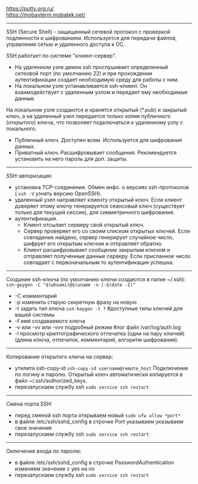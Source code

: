 https://putty.org.ru/  
https://mobaxterm.mobatek.net/

---
SSH (Secure Shell) - защищенный сетевой протокол с проверкой подлинности и шифрованием. Используется для передачи файлов, управления сетью и удаленного доступа к ОС.  

SSH работает по системе "клиент-сервер".  
- На удаленном узле демон ssh прослушивает определенный сетеовой порт (по умолчанию 22) и при прохождении аутентификации создает необходимую среду для работы с ним.  
- На локальном узле устанавливается ssh-клиент. Он взаимодействует с удаленным узлом и передает ему необходимые данные.

На локальном узле создаются и хранятся открытый (*.pub) и закрытый ключ, а на удаленный узел передается только копия публичного (открытого) ключа, что позволяет подключаться к удаленному узлу с локального.
- Публичный ключ. Доступен всем. Используется для шифрования данных.
- Приватный ключ. Расшифровывает сообщения. Рекомендуется установить на него пароль для доп. защиты.
---
SSH-авторизация:  
- установка TCP-соединения. Обмен инфо. о версиях ssh-протоколов ( `ssh -V`  узнать версию OpenSSH).
- удаленный узел направляет клиенту открытый ключ. Если клиент доверяет этому ключу генерируется сеансовый ключ (существует только для текущей сессии), для симметричного шифрования.
- аутентификация.  
    - Клиент отсылает серверу свой открытый ключ.  
    - Сервер проверяет его со своим списком открытых ключей. Если совпадение найдено, сервер генерирует случайное число, шифрует его открытым ключом и отправляет обратно.
    - Клиент расшифровывает сообщение закрытым ключом и отправляет полученные данные серверу. Если присланное число совпадает с первоначальным то аутентификация успешна. 
---
Создание ssh-ключа (по умолчанию ключи создаются в папке ~/.ssh):  
```ssh-geygen -C "$(whoami)@$(uname -n )-$(date -I)"```  
- -C комментарий
- -p изменить старую секретную фразу на новую
- -t задать тип ключа `ssh-keygen -t ?` #доступные типы ключей для вашей системы
- -f имя создаваемого ключа
- -v или -vv или -vvv подробный режим #лог файл /var/log/auth.log
- -l просмотр криптографического отпечатка (одни на пару ключей)(длина ключа, отпечаток, комментарий, алгоритм шифрования).
---
Копирование открытого ключа на сервер:  
- утилита ssh-copy-id `ssh-copy-id username@remote_host` Подключение по логину и паролю. Открытый ключ автоматически копируется в файл ~/.ssh/authorized_keys.
- перезапускаем службу ssh `sudo service ssh restart`
---
Cмена порта SSH:  
- перед сменой ssh порта открываем новый `sudo ufw allow *port*`
- в файле /etc/ssh/sshd_config в строчке Port указываем указываем свое значение
- перезапускаем службу ssh `sudo service ssh restart`
---
Оключение входа по паролю:  
- в файле /etc/ssh/sshd_config в строчке PasswordAuthentication изменяем значение с yes на no
- перезапускаем службу ssh `sudo service ssh restart`

  
